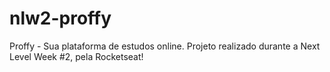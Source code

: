 # nlw2-proffy
Proffy - Sua plataforma de estudos online. Projeto realizado durante a Next Level Week #2, pela Rocketseat!
